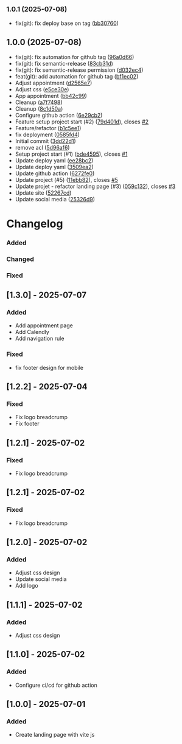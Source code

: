 ## <small>1.0.1 (2025-07-08)</small>

* fix(git): fix deploy base on tag ([bb30760](https://github.com/Pheniiix-Ankh-Group-Inc/start/commit/bb30760))

## 1.0.0 (2025-07-08)

* fix(git): fix automation for github tag ([96a0d66](https://github.com/Pheniiix-Ankh-Group-Inc/start/commit/96a0d66))
* fix(git): fix semantic-release ([83cb31d](https://github.com/Pheniiix-Ankh-Group-Inc/start/commit/83cb31d))
* fix(git): fix semantic-release permission ([d032ec4](https://github.com/Pheniiix-Ankh-Group-Inc/start/commit/d032ec4))
* feat(git): add automation for github tag ([bf1ec02](https://github.com/Pheniiix-Ankh-Group-Inc/start/commit/bf1ec02))
* Adjust  appointment ([d2565e7](https://github.com/Pheniiix-Ankh-Group-Inc/start/commit/d2565e7))
* Adjust css ([e5ce30e](https://github.com/Pheniiix-Ankh-Group-Inc/start/commit/e5ce30e))
* App appointment ([bb42c99](https://github.com/Pheniiix-Ankh-Group-Inc/start/commit/bb42c99))
* Cleanup ([a7f7498](https://github.com/Pheniiix-Ankh-Group-Inc/start/commit/a7f7498))
* Cleanup ([8c1d50a](https://github.com/Pheniiix-Ankh-Group-Inc/start/commit/8c1d50a))
* Configure github action ([6e29cb2](https://github.com/Pheniiix-Ankh-Group-Inc/start/commit/6e29cb2))
* Feature setup project start (#2) ([79d401d](https://github.com/Pheniiix-Ankh-Group-Inc/start/commit/79d401d)), closes [#2](https://github.com/Pheniiix-Ankh-Group-Inc/start/issues/2)
* Feature/refactor ([b1c5ee1](https://github.com/Pheniiix-Ankh-Group-Inc/start/commit/b1c5ee1))
* fix deployment ([0585fd4](https://github.com/Pheniiix-Ankh-Group-Inc/start/commit/0585fd4))
* Initial commit ([3dd22d1](https://github.com/Pheniiix-Ankh-Group-Inc/start/commit/3dd22d1))
* remove acl ([5d96af6](https://github.com/Pheniiix-Ankh-Group-Inc/start/commit/5d96af6))
* Setup project start (#1) ([bde4595](https://github.com/Pheniiix-Ankh-Group-Inc/start/commit/bde4595)), closes [#1](https://github.com/Pheniiix-Ankh-Group-Inc/start/issues/1)
* Update deploy yaml ([ee28bc2](https://github.com/Pheniiix-Ankh-Group-Inc/start/commit/ee28bc2))
* Update deploy yaml ([3509ea2](https://github.com/Pheniiix-Ankh-Group-Inc/start/commit/3509ea2))
* Update github action ([6272fe0](https://github.com/Pheniiix-Ankh-Group-Inc/start/commit/6272fe0))
* Update project (#5) ([11ebb82](https://github.com/Pheniiix-Ankh-Group-Inc/start/commit/11ebb82)), closes [#5](https://github.com/Pheniiix-Ankh-Group-Inc/start/issues/5)
* Update projet - refactor landing page (#3) ([059c132](https://github.com/Pheniiix-Ankh-Group-Inc/start/commit/059c132)), closes [#3](https://github.com/Pheniiix-Ankh-Group-Inc/start/issues/3)
* Update site  ([52267cd](https://github.com/Pheniiix-Ankh-Group-Inc/start/commit/52267cd))
* Update social media ([25326d9](https://github.com/Pheniiix-Ankh-Group-Inc/start/commit/25326d9))

# Changelog

### Added
 
### Changed
 
### Fixed

## [1.3.0] - 2025-07-07

### Added

- Add appointment page
- Add Calendly
- Add navigation rule

### Fixed

- fix footer design for mobile


## [1.2.2] - 2025-07-04
### Fixed

- Fix logo breadcrump
- Fix footer


## [1.2.1] - 2025-07-02
### Fixed

- Fix logo breadcrump

## [1.2.1] - 2025-07-02
### Fixed

- Fix logo breadcrump

## [1.2.0] - 2025-07-02
### Added

- Adjust css design
- Update social media
- Add logo

## [1.1.1] - 2025-07-02
### Added

- Adjust css design

## [1.1.0] - 2025-07-02
### Added

- Configure ci/cd for github action

## [1.0.0] - 2025-07-01
### Added

- Create landing page with vite js
